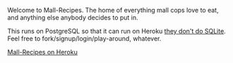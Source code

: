 Welcome to Mall-Recipes.  The home of everything mall cops love to eat, and anything else anybody decides to put in.

This runs on PostgreSQL so that it can run on Heroku [they don't do SQLite](https://devcenter.heroku.com/articles/sqlite3). Feel free to fork/signup/login/play-around, whatever.

[Mall-Recipes on Heroku](http://mall-recipes.herokuapp.com/)

